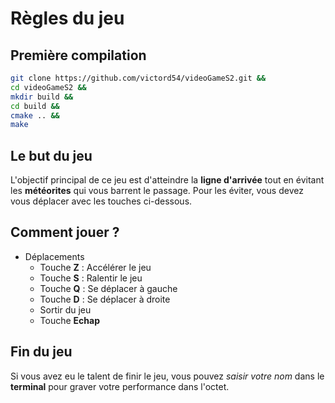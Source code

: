 # Règles du jeu

## Première compilation
```sh
git clone https://github.com/victord54/videoGameS2.git &&
cd videoGameS2 &&
mkdir build &&
cd build &&
cmake .. &&
make
```

## Le but du jeu

L'objectif principal de ce jeu est d'atteindre la **ligne d'arrivée** tout en évitant les **météorites** qui vous barrent le passage.
Pour les éviter, vous devez vous déplacer avec les touches ci-dessous.

## Comment jouer ?

* Déplacements
	* Touche **Z** : Accélérer le jeu
	* Touche **S** : Ralentir le jeu
	* Touche **Q** : Se déplacer à gauche
	* Touche **D** : Se déplacer à droite
	* Sortir du jeu
	* Touche **Echap**

## Fin du jeu

Si vous avez eu le talent de finir le jeu, vous pouvez *saisir votre nom* dans le **terminal** pour graver votre performance dans l'octet.
